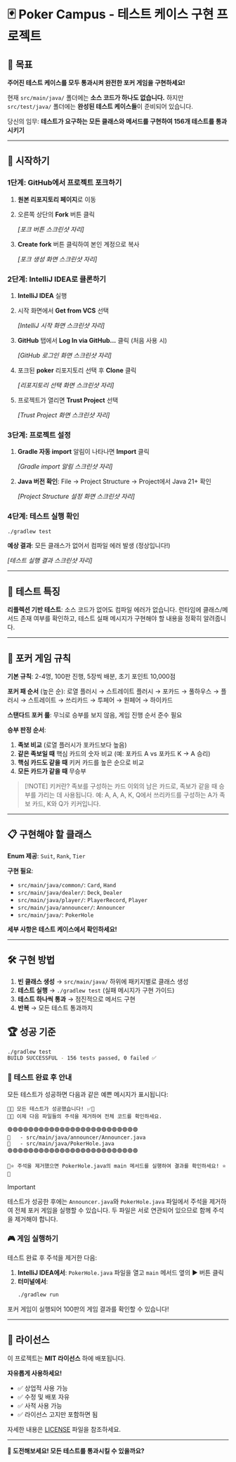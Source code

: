 # 🃏 Poker Campus - 테스트 케이스 구현 프로젝트

## 🎯 목표

**주어진 테스트 케이스를 모두 통과시켜 완전한 포커 게임을 구현하세요!**

현재 `src/main/java/` 폴더에는 **소스 코드가 하나도 없습니다.** 
하지만 `src/test/java/` 폴더에는 **완성된 테스트 케이스들**이 준비되어 있습니다.

당신의 임무: **테스트가 요구하는 모든 클래스와 메서드를 구현하여 156개 테스트를 통과시키기**

---

## 🚀 시작하기

### 1단계: GitHub에서 프로젝트 포크하기

1. **원본 리포지토리 페이지**로 이동
2. 오른쪽 상단의 **Fork** 버튼 클릭

   *[포크 버튼 스크린샷 자리]*

3. **Create fork** 버튼 클릭하여 본인 계정으로 복사

   *[포크 생성 화면 스크린샷 자리]*

### 2단계: IntelliJ IDEA로 클론하기

1. **IntelliJ IDEA** 실행
2. 시작 화면에서 **Get from VCS** 선택

   *[IntelliJ 시작 화면 스크린샷 자리]*

3. **GitHub** 탭에서 **Log In via GitHub...** 클릭 (처음 사용 시)

   *[GitHub 로그인 화면 스크린샷 자리]*

4. 포크된 **poker** 리포지토리 선택 후 **Clone** 클릭

   *[리포지토리 선택 화면 스크린샷 자리]*

5. 프로젝트가 열리면 **Trust Project** 선택

   *[Trust Project 화면 스크린샷 자리]*

### 3단계: 프로젝트 설정

1. **Gradle 자동 import** 알림이 나타나면 **Import** 클릭

   *[Gradle import 알림 스크린샷 자리]*

2. **Java 버전 확인**: File → Project Structure → Project에서 Java 21+ 확인

   *[Project Structure 설정 화면 스크린샷 자리]*

### 4단계: 테스트 실행 확인

```bash
./gradlew test
```

**예상 결과**: 모든 클래스가 없어서 컴파일 에러 발생 (정상입니다!)

*[테스트 실행 결과 스크린샷 자리]*

---

## 🧪 테스트 특징

**리플렉션 기반 테스트**: 소스 코드가 없어도 컴파일 에러가 없습니다. 런타임에 클래스/메서드 존재 여부를 확인하고, 테스트 실패 메시지가 구현해야 할 내용을 정확히 알려줍니다.

---

## 🎲 포커 게임 규칙

**기본 규칙**: 2-4명, 100판 진행, 5장씩 배분, 초기 포인트 10,000점

**포커 패 순서** (높은 순): 로열 플러시 → 스트레이트 플러시 → 포카드 → 풀하우스 → 플러시 → 스트레이트 → 쓰리카드 → 투페어 → 원페어 → 하이카드

**스탠다드 포커 룰**: 무늬로 승부를 보지 않음, 게임 진행 순서 준수 필요

**승부 판정 순서**: 
1. **족보 비교** (로열 플러시가 포카드보다 높음)
2. **같은 족보일 때** 핵심 카드의 숫자 비교 (예: 포카드 A vs 포카드 K → A 승리)
3. **핵심 카드도 같을 때** 키커 카드를 높은 순으로 비교
4. **모든 카드가 같을 때** 무승부

> [!NOTE] 키커란?
> 족보를 구성하는 카드 이외의 남은 카드로, 족보가 같을 때 승부를 가리는 데 사용됩니다. 예: A, A, A, K, Q에서 쓰리카드를 구성하는 A가 족보 카드, K와 Q가 키커입니다.
---

## 📋 구현해야 할 클래스

**Enum 제공**: `Suit`, `Rank`, `Tier`

**구현 필요**: 
- `src/main/java/common/`: `Card`, `Hand`
- `src/main/java/dealer/`: `Deck`, `Dealer`  
- `src/main/java/player/`: `PlayerRecord`, `Player`
- `src/main/java/announcer/`: `Announcer`
- `src/main/java/`: `PokerHole`

**세부 사항은 테스트 케이스에서 확인하세요!**

---

## 🛠️ 구현 방법

1. **빈 클래스 생성** → `src/main/java/` 하위에 패키지별로 클래스 생성
2. **테스트 실행** → `./gradlew test` (실패 메시지가 구현 가이드)
3. **테스트 하나씩 통과** → 점진적으로 메서드 구현
4. **반복** → 모든 테스트 통과까지

## 🏆 성공 기준

```bash
./gradlew test
BUILD SUCCESSFUL - 156 tests passed, 0 failed ✅
```

### 🎉 테스트 완료 후 안내

모든 테스트가 성공하면 다음과 같은 예쁜 메시지가 표시됩니다:

```
🎉✅ 모든 테스트가 성공했습니다! ✅🎉
📝💡 이제 다음 파일들의 주석을 제거하여 전체 코드를 확인하세요.

🟢🟢🟢🟢🟢🟢🟢🟢🟢🟢🟢🟢🟢🟢🟢🟢🟢🟢🟢🟢🟢🟢🟢🟢🟢
📁   - src/main/java/announcer/Announcer.java
📁   - src/main/java/PokerHole.java
🟢🟢🟢🟢🟢🟢🟢🟢🟢🟢🟢🟢🟢🟢🟢🟢🟢🟢🟢🟢🟢🟢🟢🟢🟢

🚀⭐ 주석을 제거했으면 PokerHole.java의 main 메서드를 실행하여 결과를 확인하세요! ⭐🚀
```

> [!IMPORTANT]
> 테스트가 성공한 후에는 `Announcer.java`와 `PokerHole.java` 파일에서 주석을 제거하여 전체 포커 게임을 실행할 수 있습니다. 두 파일은 서로 연관되어 있으므로 함께 주석을 제거해야 합니다.

### 🎮 게임 실행하기

테스트 완료 후 주석을 제거한 다음:

1. **IntelliJ IDEA에서**: `PokerHole.java` 파일을 열고 `main` 메서드 옆의 ▶️ 버튼 클릭
2. **터미널에서**: 
   ```bash
   ./gradlew run
   ```

포커 게임이 실행되어 100판의 게임 결과를 확인할 수 있습니다!

---

## 📄 라이선스

이 프로젝트는 **MIT 라이선스** 하에 배포됩니다.

**자유롭게 사용하세요!**
- ✅ 상업적 사용 가능
- ✅ 수정 및 배포 자유
- ✅ 사적 사용 가능
- ✅ 라이선스 고지만 포함하면 됨

자세한 내용은 [LICENSE](LICENSE) 파일을 참조하세요.

---

**🚀 도전해보세요! 모든 테스트를 통과시킬 수 있을까요?**